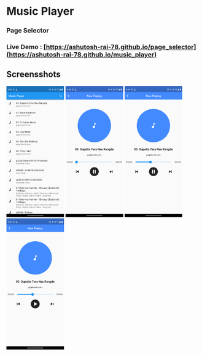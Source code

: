 # Music Player
### Page Selector
### **Live Demo** : [https://ashutosh-rai-78.github.io/page_selector](https://ashutosh-rai-78.github.io/music_player)

## Screensshots
<p float="left">
<img src="images/s1.png" width="150">
<img src="images/s2.png" width="150">
<img src="images/s3.png" width="150">
<img src="images/s4.png" width="150">
</p>




<!-- ![](images/Screenshot_1.png)
![](images/Screenshot_3.png)
![](images/Screenshot_4.png) -->


